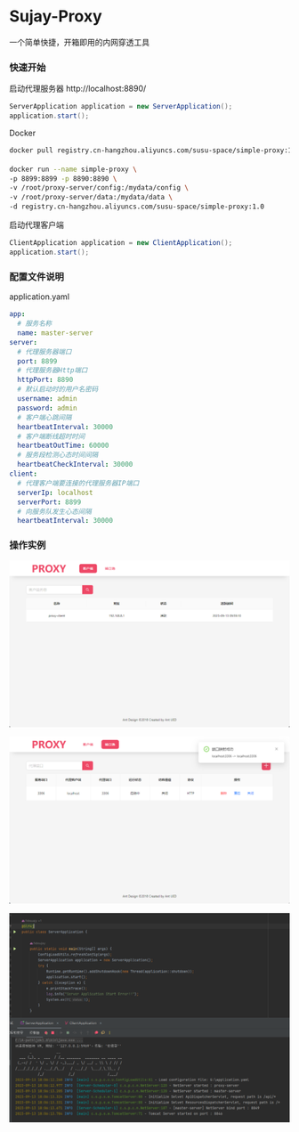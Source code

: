 # Sujay-Proxy
一个简单快捷，开箱即用的内网穿透工具

### 快速开始
启动代理服务器 http://localhost:8890/

```java
ServerApplication application = new ServerApplication();
application.start();
```
Docker
```sh
docker pull registry.cn-hangzhou.aliyuncs.com/susu-space/simple-proxy:1.0

docker run --name simple-proxy \
-p 8899:8899 -p 8890:8890 \
-v /root/proxy-server/config:/mydata/config \
-v /root/proxy-server/data:/mydata/data \
-d registry.cn-hangzhou.aliyuncs.com/susu-space/simple-proxy:1.0
```

启动代理客户端
```java
ClientApplication application = new ClientApplication();
application.start();
```

### 配置文件说明

application.yaml

```yaml
app:
  # 服务名称
  name: master-server
server:
  # 代理服务器端口
  port: 8899
  # 代理服务器Http端口
  httpPort: 8890
  # 默认启动时的用户名密码
  username: admin
  password: admin
  # 客户端心跳间隔
  heartbeatInterval: 30000
  # 客户端断线超时时间
  heartbeatOutTime: 60000
  # 服务段检测心态时间间隔
  heartbeatCheckInterval: 30000
client:
  # 代理客户端要连接的代理服务器IP端口
  serverIp: localhost
  serverPort: 8899
  # 向服务队发生心态间隔
  heartbeatInterval: 30000
```

### 操作实例
![](https://github.com/fxbsujay/Sujay-Proxy/blob/main/assets/img/img_2.png)

![](https://github.com/fxbsujay/Sujay-Proxy/blob/main/assets/img/img_3.png)

![](https://github.com/fxbsujay/Sujay-Proxy/blob/main/assets/img/img_4.png)